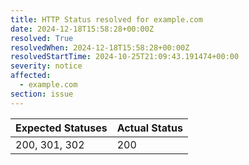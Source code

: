 ```yaml
---
title: HTTP Status resolved for example.com
date: 2024-12-18T15:58:28+00:00Z
resolved: True
resolvedWhen: 2024-12-18T15:58:28+00:00Z
resolvedStartTime: 2024-10-25T21:09:43.191474+00:00
severity: notice
affected:
  - example.com
section: issue
---
```


| Expected Statuses | Actual Status  |
|-------------------|----------------|
| 200, 301, 302 | 200 |
